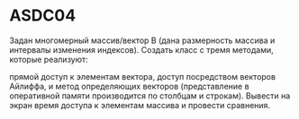 # ASDC04

Задан многомерный массив/вектор B (дана размерность массива и интервалы изменения индексов). 
Создать класс с тремя методами, которые реализуют:

прямой доступ к элементам вектора,
доступ посредством векторов Айлиффа, и
метод определяющих векторов (представление в оперативной памяти производится по столбцам и строкам).
Вывести на экран время доступа к элементам массива и провести сравнения.
